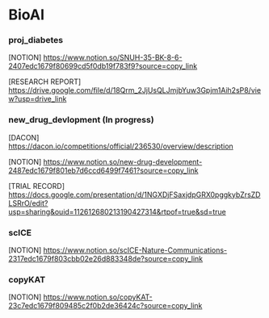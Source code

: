 # BioAI

### proj_diabetes
[NOTION] https://www.notion.so/SNUH-35-BK-8-6-2407edc1679f80699cd5f0db19f783f9?source=copy_link

[RESEARCH REPORT] https://drive.google.com/file/d/18Qrm_2JjUsQLJmjbYuw3Gpjm1Aih2sP8/view?usp=drive_link

### new_drug_devlopment (In progress)
[DACON] https://dacon.io/competitions/official/236530/overview/description

[NOTION] https://www.notion.so/new-drug-development-2487edc1679f801eb7d6ccd6499f7461?source=copy_link

[TRIAL RECORD] https://docs.google.com/presentation/d/1NGXDjFSaxjdpGRX0pggkybZrsZDLSRrO/edit?usp=sharing&ouid=112612680213190427314&rtpof=true&sd=true

### scICE
[NOTION] https://www.notion.so/scICE-Nature-Communications-2317edc1679f803cbb02e26d883348de?source=copy_link

### copyKAT
[NOTION] https://www.notion.so/copyKAT-23c7edc1679f809485c2f0b2de36424c?source=copy_link
